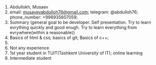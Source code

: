 1. Abdullokh, Musaev
2. email: musayevabdulloh76@gmail.com; telegram: @abdulloh76; phone_number: +998935607059;
3. Summary (general goal to be developer.
Self presentation. Try to learn evrything quickly and good enugh. 
Try to learn everything from evrywhere(within a reasonable))
4. Basics of html & css; basics of git; Basics of c++; 
5. 
6. Not any experience 
7. 1st year student in TUIT(Tashkent University of IT); online learning
8. Intermediate student 